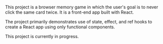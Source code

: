 This project is a browser memory game in which the user's goal is to never click the same card twice. It is a front-end app built with React.

The project primarily demonstrates use of state, effect, and ref hooks to create a React app using only functional components.

This project is currently in progress.
